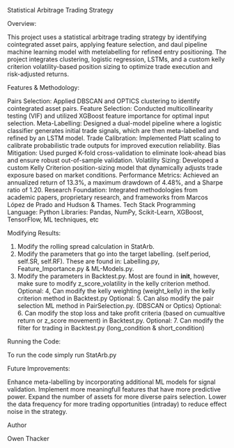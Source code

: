 Statistical Arbitrage Trading Strategy

Overview:

This project uses a statistical arbitrage trading strategy by identifying cointegrated asset pairs, applying feature selection, 
and daul pipeline machine learning model with metelabelling for refined entry positioning. The project integrates clustering, 
logistic regression, LSTMs, and a custom kelly criterion volatility-based position sizing to optimize trade execution and risk-adjusted returns.

Features & Methodology:

Pairs Selection: Applied DBSCAN and OPTICS clustering to identify cointegrated asset pairs.
Feature Selection: Conducted multicollinearity testing (VIF) and utilized XGBoost feature importance for optimal input selection.
Meta-Labelling: Designed a dual-model pipeline where a logistic classifier generates initial trade signals, which are then meta-labelled and 
refined by an LSTM model.
Trade Calibration: Implemented Platt scaling to calibrate probabilistic trade outputs for improved execution reliability.
Bias Mitigation: Used purged K-fold cross-validation to eliminate look-ahead bias and ensure robust out-of-sample validation.
Volatility Sizing: Developed a custom Kelly Criterion position-sizing model that dynamically adjusts trade exposure based on market conditions.
Performance Metrics: Achieved an annualized return of 13.3%, a maximum drawdown of 4.48%, and a Sharpe ratio of 1.20.
Research Foundation: Integrated methodologies from academic papers, proprietary research, and frameworks from Marcos López de Prado and Hudson & Thames.
Tech Stack
Programming Language: Python
Libraries: Pandas, NumPy, Scikit-Learn, XGBoost, TensorFlow, ML techniques, etc

Modifying Results:

1. Modify the rolling spread calculation in StatArb.
2. Modify the parameters that go into the target labelling. (self.period, self.SR, self.RF). These are found in:
Labelling.py, Feature_Importance.py & ML-Models.py.
3. Modify the parameters in Backtest.py. Most are found in __init__, however, make sure to modify z_score_volatility in the kelly criterion method.
Optional: 4, Can modify the kelly weighting (weight_kelly) in the kelly criterion method in Backtest.py
Optional: 5. Can also modify the pair selection ML method in PairSelection.py. (DBSCAN or Optics)
Optional: 6. Can modify the stop loss and take profit criteria (based on cumualtive return or z_score movement) in Backtest.py.
Optional: 7. Can modify the filter for trading in Backtest.py (long_condition & short_condition)

Running the Code:

To run the code simply run StatArb.py

Future Improvements:

Enhance meta-labelling by incorporating additional ML models for signal validation.
Implement more meaningfull features that have more predictive power.
Expand the number of assets for more diverse pairs selection.
Lower the data frequency for more trading opportunities (intraday) to reduce effect noise in the strategy.

Author

Owen Thacker
